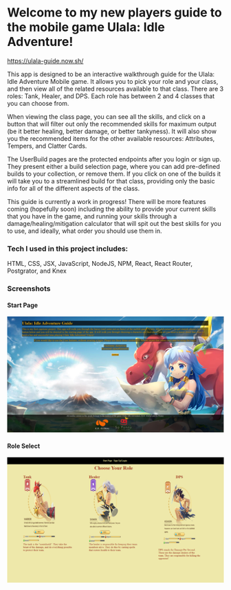 # Welcome to my new players guide to the mobile game Ulala: Idle Adventure!

https://ulala-guide.now.sh/

This app is designed to be an interactive walkthrough guide for the Ulala: Idle Adventure Mobile game.
It allows you to pick your role and your class, and then view all of the related resources available
to that class.  There are 3 roles: Tank, Healer, and DPS.  Each role has between 2 and 4 classes that
you can choose from.

When viewing the class page, you can see all the skills, and click on a button that will filter out
only the recommended skills for maximum output (be it better healing, better damage, or better tankyness).
It will also show you the recommended items for the other available resources: Attributes, Tempers, and
Clatter Cards.

The UserBuild pages are the protected endpoints after you login or sign up. They present either a build
selection page, where you can add pre-defined builds to your collection, or remove them. If you click on
one of the builds it will take you to a streamlined build for that class, providing only the basic info
for all of the different aspects of the class.

This guide is currently a work in progress! There will be more features coming (hopefully soon) including
the ability to provide your current skills that you have in the game, and running your skills through a 
damage/healing/mitigation calculator that will spit out the best skills for you to use, and ideally, what
order you should use them in.

### Tech I used in this project includes:
HTML, CSS, JSX, JavaScript, NodeJS, NPM, React, React Router, Postgrator, and Knex

### Screenshots

#### Start Page
![Start Page Screenshot](./src/ulala-media/screenshots/startpage.png)

#### Role Select
![Role Select Screenshot](./src/ulala-media/screenshots/roleselect.png)